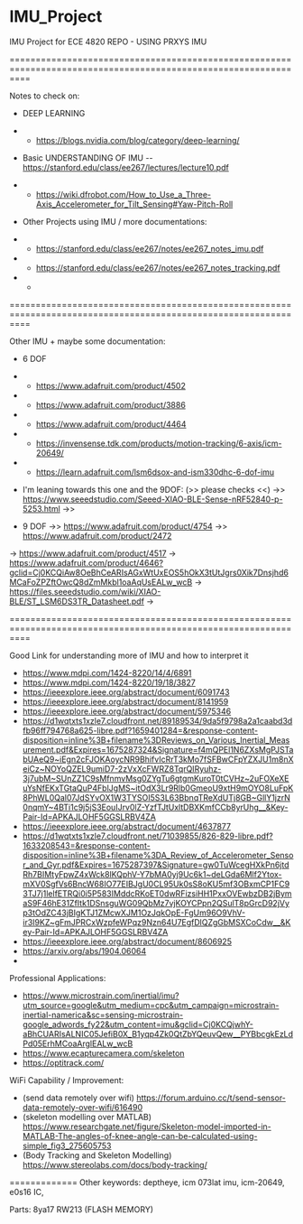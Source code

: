 # IMU_Project
IMU Project for ECE 4820 REPO - USING PRXYS IMU

================================================================================================================

Notes to check on:
- DEEP LEARNING
- - https://blogs.nvidia.com/blog/category/deep-learning/

- Basic UNDERSTANDING OF IMU
-- https://stanford.edu/class/ee267/lectures/lecture10.pdf
- - https://wiki.dfrobot.com/How_to_Use_a_Three-Axis_Accelerometer_for_Tilt_Sensing#Yaw-Pitch-Roll

- Other Projects using IMU / more documentations:
- - https://stanford.edu/class/ee267/notes/ee267_notes_imu.pdf
- - https://stanford.edu/class/ee267/notes/ee267_notes_tracking.pdf
- - 

================================================================================================================

Other IMU + maybe some documentation:
- 6 DOF
- - https://www.adafruit.com/product/4502
- - https://www.adafruit.com/product/3886
- - https://www.adafruit.com/product/4464
- - https://invensense.tdk.com/products/motion-tracking/6-axis/icm-20649/
- - https://learn.adafruit.com/lsm6dsox-and-ism330dhc-6-dof-imu

- I'm leaning towards this one and the 9DOF: (>> please checks <<)
->> https://www.seeedstudio.com/Seeed-XIAO-BLE-Sense-nRF52840-p-5253.html
->> 

- 9 DOF
->> https://www.adafruit.com/product/4754
->> https://www.adafruit.com/product/2472

-> https://www.adafruit.com/product/4517
-> https://www.adafruit.com/product/4646?gclid=Cj0KCQiAw8OeBhCeARIsAGxWtUxEOS5hOkX3tUtJgrs0Xik7Dnsjhd6MCaFoZPZftOwcQ8dZmMkbl1oaAqUsEALw_wcB
-> https://files.seeedstudio.com/wiki/XIAO-BLE/ST_LSM6DS3TR_Datasheet.pdf
-> 

================================================================================================================

Good Link for understanding more of IMU and how to interpret it
- https://www.mdpi.com/1424-8220/14/4/6891
- https://www.mdpi.com/1424-8220/19/18/3827
- https://ieeexplore.ieee.org/abstract/document/6091743
- https://ieeexplore.ieee.org/abstract/document/8141959
- https://ieeexplore.ieee.org/abstract/document/5975346
- https://d1wqtxts1xzle7.cloudfront.net/89189534/9da5f9798a2a1caabd3dfb96ff794768a625-libre.pdf?1659401284=&response-content-disposition=inline%3B+filename%3DReviews_on_Various_Inertial_Measurement.pdf&Expires=1675287324&Signature=f4mQPEl1N6ZXsMgPJSTabUAeQ9~iEgn2cFJOKAoycNR9BhifvIcRrT3kMo7fSFBwCFpYZXJU1m8nXeiCz~NOYoQZEL9umiD7-2zVxXcFWRZ8TqrQIRyuhz-3j7ubM~SUnZZ1C9sMfnmvMsg0ZYgTu6gtgmKuroT0tCVHz~2uFOXeXEuYsNfEKxTGtaQuP4FblJgMS~itOdX3Lr9Rlb0GmeoU9xtH9mOYO8LuFpK8PhWL0Qal07JdSYvOX1W3TYSOI5S3L63BbnqTReXdUTj8GB~GllY1jzrN0nqmY~4BTi1c9j5jS3EouIJrv0lZ-YzfTJtUxltDBXKmfCCb8yrUhg__&Key-Pair-Id=APKAJLOHF5GGSLRBV4ZA
- https://ieeexplore.ieee.org/abstract/document/4637877
- https://d1wqtxts1xzle7.cloudfront.net/71039855/826-829-libre.pdf?1633208543=&response-content-disposition=inline%3B+filename%3DA_Review_of_Accelerometer_Sensor_and_Gyr.pdf&Expires=1675287397&Signature=gw0TuWcegHXkPn6jtdRh7BIMtyFpwZ4xWck8lKQphV-Y7bMA0yj9Uc6k1~deLGda6Mlf2Ytox-mXV0SgfVs6BncW68IO77EIBJgU0CL95Uk0sS8oKU5mf3OBxmCP1FC93TJ7j1lelfETRQi0i5P583IMddcRKoET0dwRFizsiHH1PxxOVEwbzDB2jBymaS9F46hE31ZfItk1DSnsguWG09QbMz7vjKOYCPpn2QSulT8pGrcD92jVyp3tOdZC43jBIgKTJ1ZMcwXJM1OzJqkOpE-FgUm96O9VhV-ir3I9KZ~gFmJPRCxWzpfeWPqz9Nzn64U7EgfDlQZgGbMSXCoCdw__&Key-Pair-Id=APKAJLOHF5GGSLRBV4ZA
- https://ieeexplore.ieee.org/abstract/document/8606925
- https://arxiv.org/abs/1904.06064
- 

Professional Applications:
- https://www.microstrain.com/inertial/imu?utm_source=google&utm_medium=cpc&utm_campaign=microstrain-inertial-namerica&sc=sensing-microstrain-google_adwords_fy22&utm_content=imu&gclid=Cj0KCQjwhY-aBhCUARIsALNIC05JefiB0X_B1yqp4Zk0QtZbYQeuvQew__PYBbcgkEzLdPd05ErhMCoaArglEALw_wcB
- https://www.ecapturecamera.com/skeleton
- https://optitrack.com/


WiFi Capability / Improvement:
- (send data remotely over wifi) 
https://forum.arduino.cc/t/send-sensor-data-remotely-over-wifi/616490 
- (skeleton modelling over MATLAB) 
https://www.researchgate.net/figure/Skeleton-model-imported-in-MATLAB-The-angles-of-knee-angle-can-be-calculated-using-simple_fig3_275605753
- (Body Tracking and Skeleton Modelling)
https://www.stereolabs.com/docs/body-tracking/

=============
Other keywords:
deptheye, icm 073lat imu, icm-20649, e0s16 IC, 

Parts:
8ya17 RW213 (FLASH MEMORY)

